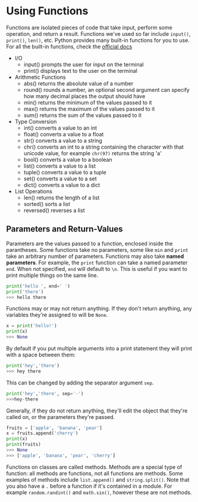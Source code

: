 
# Using Functions

Functions are isolated pieces of code that take input, perform some operation, and return a result. Functions we've used so far include `input()`, `print()`, `len()`, etc. Python provides many built-in functions for you to use. For all the built-in functions, check the [official docs](https://docs.python.org/3/library/functions.html)


- I/O
    - input() prompts the user for input on the terminal
    - print() displays text to the user on the terminal
- Arithmetic Functions
    - abs() returns the absolute value of a number
    - round() rounds a number, an optional second argument can specify how many decimal places the output should have
    - min() returns the minimum of the values passed to it
    - max() returns the maximum of the values passed to it
    - sum() returns the sum of the values passed to it
- Type Conversion
    - int() converts a value to an int
    - float() converts a value to a float
    - str() converts a value to a string
    - chr() converts an int to a string containing the character with that unicode value, for example `chr(97)` returns the string 'a'
    - bool() converts a value to a boolean
    - list() converts a value to a list
    - tuple() converts a value to a tuple
    - set() converts a value to a set
    - dict() converts a value to a dict
- List Operations
    - len() returns the length of a list
    - sorted() sorts a list
    - reversed() reverses a list

## Parameters and Return-Values

Parameters are the values passed to a function, enclosed inside the parantheses. Some functions take no parameters, some like `min` and `print` take an arbitrary number of parameters. Functions may also take **named parameters**. For example, the `print` function can take a named parameter `end`. When not specified, `end` will default to `\n`. This is useful if you want to print multiple things on the same line.

```python
print('hello ', end=' ')
print('there')
>>> hello there
```

Functions may or may not return anything. If they don't return anything, any variables they're assigned to will be `None`.

```python
x = print('hello!')
print(x)
>>> None
```
By default if you put multiple arguments into a print statement they will print with a space between them:
```python
print('hey','there')
>>> hey there
```
This can be changed by adding the separator argument `sep`.
```python
print('hey','there', sep='-')
>>>hey-there
```

Generally, if they do not return anything, they'll edit the object that they're called on, or the parameters they're passed.

```python
fruits = ['apple', 'banana', 'pear']
x = fruits.append('cherry')
print(x)
print(fruits)
>>> None
>>> ['apple', 'banana', 'pear', 'cherry']
```

Functions on classes are called methods. Methods are a special type of function: all methods are functions, not all functions are methods. Some examples of methods include `list.append()` and `string.split()`. Note that you also have a `.` before a function if it's contained in a module. For example `random.randint()` and `math.sin()`, however these are not methods.
